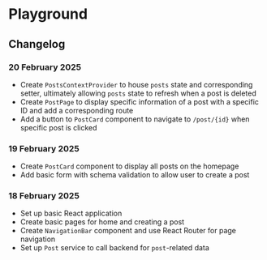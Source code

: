 # Playground

## Changelog

### 20 February 2025
- Create `PostsContextProvider` to house `posts` state and corresponding setter, ultimately allowing `posts` state to refresh when a post is deleted
- Create `PostPage` to display specific information of a post with a specific ID and add a corresponding route
- Add a button to `PostCard` component to navigate to `/post/{id}` when specific post is clicked

### 19 February 2025
- Create `PostCard` component to display all posts on the homepage
- Add basic form with schema validation to allow user to create a post

### 18 February 2025
- Set up basic React application
- Create basic pages for home and creating a post
- Create `NavigationBar` component and use React Router for page navigation
- Set up `Post` service to call backend for `post`-related data